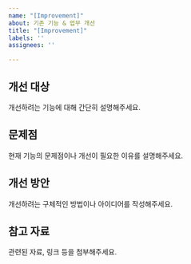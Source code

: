 ```yaml
---
name: "[Improvement]"
about: 기존 기능 & 업무 개선
title: "[Improvement]"
labels: ''
assignees: ''

---
```


## 개선 대상
개선하려는 기능에 대해 간단히 설명해주세요.

## 문제점
현재 기능의 문제점이나 개선이 필요한 이유를 설명해주세요.

## 개선 방안
개선하려는 구체적인 방법이나 아이디어를 작성해주세요.

## 참고 자료
관련된 자료, 링크 등을 첨부해주세요.